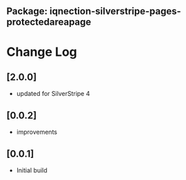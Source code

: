 ## Package: iqnection-silverstripe-pages-protectedareapage
# Change Log


## [2.0.0]
- updated for SilverStripe 4

## [0.0.2]
- improvements

## [0.0.1]
- Initial build